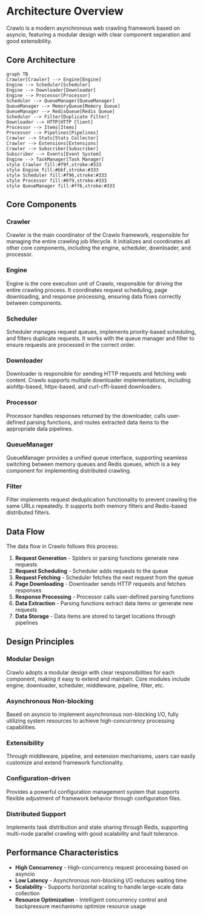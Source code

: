# Architecture Overview

Crawlo is a modern asynchronous web crawling framework based on asyncio, featuring a modular design with clear component separation and good extensibility.

## Core Architecture

```mermaid
graph TB
Crawler[Crawler] --> Engine[Engine]
Engine --> Scheduler[Scheduler]
Engine --> Downloader[Downloader]
Engine --> Processor[Processor]
Scheduler --> QueueManager[QueueManager]
QueueManager --> MemoryQueue[Memory Queue]
QueueManager --> RedisQueue[Redis Queue]
Scheduler --> Filter[Duplicate Filter]
Downloader --> HTTP[HTTP Client]
Processor --> Items[Items]
Processor --> Pipelines[Pipelines]
Crawler --> Stats[Stats Collector]
Crawler --> Extensions[Extensions]
Crawler --> Subscriber[Subscriber]
Subscriber --> Events[Event System]
Engine --> TaskManager[Task Manager]
style Crawler fill:#f9f,stroke:#333
style Engine fill:#bbf,stroke:#333
style Scheduler fill:#f96,stroke:#333
style Processor fill:#6f9,stroke:#333
style QueueManager fill:#ff6,stroke:#333
```

## Core Components

### Crawler
Crawler is the main coordinator of the Crawlo framework, responsible for managing the entire crawling job lifecycle. It initializes and coordinates all other core components, including the engine, scheduler, downloader, and processor.

### Engine
Engine is the core execution unit of Crawlo, responsible for driving the entire crawling process. It coordinates request scheduling, page downloading, and response processing, ensuring data flows correctly between components.

### Scheduler
Scheduler manages request queues, implements priority-based scheduling, and filters duplicate requests. It works with the queue manager and filter to ensure requests are processed in the correct order.

### Downloader
Downloader is responsible for sending HTTP requests and fetching web content. Crawlo supports multiple downloader implementations, including aiohttp-based, httpx-based, and curl-cffi-based downloaders.

### Processor
Processor handles responses returned by the downloader, calls user-defined parsing functions, and routes extracted data items to the appropriate data pipelines.

### QueueManager
QueueManager provides a unified queue interface, supporting seamless switching between memory queues and Redis queues, which is a key component for implementing distributed crawling.

### Filter
Filter implements request deduplication functionality to prevent crawling the same URLs repeatedly. It supports both memory filters and Redis-based distributed filters.

## Data Flow

The data flow in Crawlo follows this process:

1. **Request Generation** - Spiders or parsing functions generate new requests
2. **Request Scheduling** - Scheduler adds requests to the queue
3. **Request Fetching** - Scheduler fetches the next request from the queue
4. **Page Downloading** - Downloader sends HTTP requests and fetches responses
5. **Response Processing** - Processor calls user-defined parsing functions
6. **Data Extraction** - Parsing functions extract data items or generate new requests
7. **Data Storage** - Data items are stored to target locations through pipelines

## Design Principles

### Modular Design
Crawlo adopts a modular design with clear responsibilities for each component, making it easy to extend and maintain. Core modules include engine, downloader, scheduler, middleware, pipeline, filter, etc.

### Asynchronous Non-blocking
Based on asyncio to implement asynchronous non-blocking I/O, fully utilizing system resources to achieve high-concurrency processing capabilities.

### Extensibility
Through middleware, pipeline, and extension mechanisms, users can easily customize and extend framework functionality.

### Configuration-driven
Provides a powerful configuration management system that supports flexible adjustment of framework behavior through configuration files.

### Distributed Support
Implements task distribution and state sharing through Redis, supporting multi-node parallel crawling with good scalability and fault tolerance.

## Performance Characteristics

- **High Concurrency** - High-concurrency request processing based on asyncio
- **Low Latency** - Asynchronous non-blocking I/O reduces waiting time
- **Scalability** - Supports horizontal scaling to handle large-scale data collection
- **Resource Optimization** - Intelligent concurrency control and backpressure mechanisms optimize resource usage